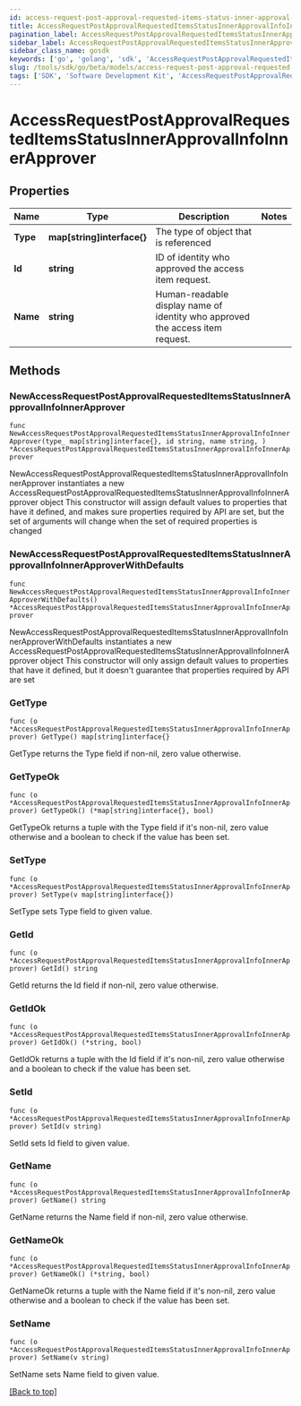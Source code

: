 ```yaml
---
id: access-request-post-approval-requested-items-status-inner-approval-info-inner-approver
title: AccessRequestPostApprovalRequestedItemsStatusInnerApprovalInfoInnerApprover
pagination_label: AccessRequestPostApprovalRequestedItemsStatusInnerApprovalInfoInnerApprover
sidebar_label: AccessRequestPostApprovalRequestedItemsStatusInnerApprovalInfoInnerApprover
sidebar_class_name: gosdk
keywords: ['go', 'golang', 'sdk', 'AccessRequestPostApprovalRequestedItemsStatusInnerApprovalInfoInnerApprover'] 
slug: /tools/sdk/go/beta/models/access-request-post-approval-requested-items-status-inner-approval-info-inner-approver
tags: ['SDK', 'Software Development Kit', 'AccessRequestPostApprovalRequestedItemsStatusInnerApprovalInfoInnerApprover']
---
```


# AccessRequestPostApprovalRequestedItemsStatusInnerApprovalInfoInnerApprover

## Properties

Name | Type | Description | Notes
------------ | ------------- | ------------- | -------------
**Type** |  **map[string]interface{}** | The type of object that is referenced | 
**Id** |  **string** | ID of identity who approved the access item request. | 
**Name** |  **string** | Human-readable display name of identity who approved the access item request. | 

## Methods

### NewAccessRequestPostApprovalRequestedItemsStatusInnerApprovalInfoInnerApprover

`func NewAccessRequestPostApprovalRequestedItemsStatusInnerApprovalInfoInnerApprover(type_ map[string]interface{}, id string, name string, ) *AccessRequestPostApprovalRequestedItemsStatusInnerApprovalInfoInnerApprover`

NewAccessRequestPostApprovalRequestedItemsStatusInnerApprovalInfoInnerApprover instantiates a new AccessRequestPostApprovalRequestedItemsStatusInnerApprovalInfoInnerApprover object
This constructor will assign default values to properties that have it defined,
and makes sure properties required by API are set, but the set of arguments
will change when the set of required properties is changed

### NewAccessRequestPostApprovalRequestedItemsStatusInnerApprovalInfoInnerApproverWithDefaults

`func NewAccessRequestPostApprovalRequestedItemsStatusInnerApprovalInfoInnerApproverWithDefaults() *AccessRequestPostApprovalRequestedItemsStatusInnerApprovalInfoInnerApprover`

NewAccessRequestPostApprovalRequestedItemsStatusInnerApprovalInfoInnerApproverWithDefaults instantiates a new AccessRequestPostApprovalRequestedItemsStatusInnerApprovalInfoInnerApprover object
This constructor will only assign default values to properties that have it defined,
but it doesn't guarantee that properties required by API are set

### GetType

`func (o *AccessRequestPostApprovalRequestedItemsStatusInnerApprovalInfoInnerApprover) GetType() map[string]interface{}`

GetType returns the Type field if non-nil, zero value otherwise.

### GetTypeOk

`func (o *AccessRequestPostApprovalRequestedItemsStatusInnerApprovalInfoInnerApprover) GetTypeOk() (*map[string]interface{}, bool)`

GetTypeOk returns a tuple with the Type field if it's non-nil, zero value otherwise
and a boolean to check if the value has been set.

### SetType

`func (o *AccessRequestPostApprovalRequestedItemsStatusInnerApprovalInfoInnerApprover) SetType(v map[string]interface{})`

SetType sets Type field to given value.


### GetId

`func (o *AccessRequestPostApprovalRequestedItemsStatusInnerApprovalInfoInnerApprover) GetId() string`

GetId returns the Id field if non-nil, zero value otherwise.

### GetIdOk

`func (o *AccessRequestPostApprovalRequestedItemsStatusInnerApprovalInfoInnerApprover) GetIdOk() (*string, bool)`

GetIdOk returns a tuple with the Id field if it's non-nil, zero value otherwise
and a boolean to check if the value has been set.

### SetId

`func (o *AccessRequestPostApprovalRequestedItemsStatusInnerApprovalInfoInnerApprover) SetId(v string)`

SetId sets Id field to given value.


### GetName

`func (o *AccessRequestPostApprovalRequestedItemsStatusInnerApprovalInfoInnerApprover) GetName() string`

GetName returns the Name field if non-nil, zero value otherwise.

### GetNameOk

`func (o *AccessRequestPostApprovalRequestedItemsStatusInnerApprovalInfoInnerApprover) GetNameOk() (*string, bool)`

GetNameOk returns a tuple with the Name field if it's non-nil, zero value otherwise
and a boolean to check if the value has been set.

### SetName

`func (o *AccessRequestPostApprovalRequestedItemsStatusInnerApprovalInfoInnerApprover) SetName(v string)`

SetName sets Name field to given value.



[[Back to top]](#) 


